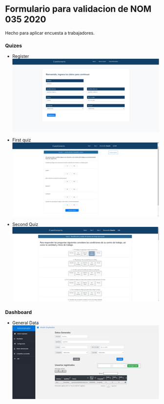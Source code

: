 # Formulario para validacion de NOM 035 2020


Hecho para aplicar encuesta a trabajadores.

### Quizes

- Register
![alt text](https://github.com/omrs24/validacion035/blob/main/img/screenshots/Registrar.jpg)

- First quiz
![alt text](https://github.com/omrs24/validacion035/blob/main/img/screenshots/Cuestionario%201.jpg)

- Second Quiz
![alt text](https://github.com/omrs24/validacion035/blob/main/img/screenshots/Cuestionario%202a.jpg)


### Dashboard

- General Data
![alt text](https://github.com/omrs24/validacion035/blob/main/img/screenshots/Dashboard_usuarios.jpg)

